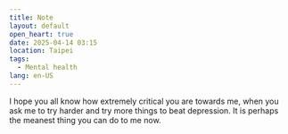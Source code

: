 ```yaml
---
title: Note
layout: default
open_heart: true
date: 2025-04-14 03:15
location: Taipei
tags: 
  - Mental health
lang: en-US
---
```


I hope you all know how extremely critical you are towards me, when you ask me to try harder and try more things to beat depression. It is perhaps the meanest thing you can do to me now.
